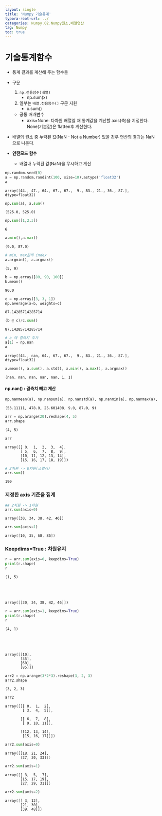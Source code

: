 ```yaml
---
layout: single
title: 'Numpy 기술통계'
typora-root-url: ../
categories: Numpy.02.Numpy원소,배열연산
tag: Numpy
toc: true
---
```


# 기술통계함수

- 통계 결과를 계산해 주는 함수들

- 구문
    1. `np.전용함수(배열)`
        - np.sum(x)
    2. 일부는 `배열.전용함수()` 구문 지원
        - x.sum()
    - 공통 매개변수
        - axis=None: 다차원 배열일 때 통계값을 계산할 axis(축)을 지정한다. None(기본값)은 flatten후 계산한다.
    
- 배열의 원소 중 누락된 값(NaN - Not a Number) 있을 경우 연산의 결과는 NaN으로 나온다.        

- **안전모드 함수**
    - 배열내 누락된 값(NaN)을 무시하고 계산


```python
np.random.seed(0)
a = np.random.randint(100, size=10).astype('float32')
a
```




    array([44., 47., 64., 67., 67.,  9., 83., 21., 36., 87.], dtype=float32)




```python
np.sum(a), a.sum()
```




    (525.0, 525.0)




```python
np.sum([1,2,3])
```




    6




```python
a.min(),a.max()
```




    (9.0, 87.0)




```python
# min, max값의 index
a.argmin(), a.argmax()
```




    (5, 9)




```python
b = np.array([80, 90, 100])
b.mean()
```




    90.0




```python
c = np.array([3, 3, 1])
np.average(a=b, weights=c)
```




    87.14285714285714




```python
(b @ c)/c.sum()
```




    87.14285714285714




```python
# a 에 결측치 추가
a[1] = np.nan
a
```




    array([44., nan, 64., 67., 67.,  9., 83., 21., 36., 87.], dtype=float32)




```python
a.mean(), a.sum(), a.std(), a.min(), a.max(), a.argmax()
```




    (nan, nan, nan, nan, nan, 1, 1)



#### np.nan() : 결측치 빼고 계산


```python
np.nanmean(a), np.nansum(a), np.nanstd(a), np.nanmin(a), np.nanmax(a), np.nanargmax(a)
```




    (53.11111, 478.0, 25.601408, 9.0, 87.0, 9)




```python
arr = np.arange(20).reshape(4, 5)
arr.shape
```




    (4, 5)




```python
arr
```




    array([[ 0,  1,  2,  3,  4],
           [ 5,  6,  7,  8,  9],
           [10, 11, 12, 13, 14],
           [15, 16, 17, 18, 19]])




```python
# 2차원 -> 0차원(스칼라)
arr.sum()
```




    190



### 지정한 axis 기준을 집계


```python
## 2차원 -> 1차원
arr.sum(axis=0)
```




    array([30, 34, 38, 42, 46])




```python
arr.sum(axis=1)
```




    array([10, 35, 60, 85])



### Keepdims=True : 차원유지


```python
r = arr.sum(axis=0, keepdims=True)
print(r.shape)
r
```

    (1, 5)





    array([[30, 34, 38, 42, 46]])




```python
r = arr.sum(axis=1, keepdims=True)
print(r.shape)
r
```

    (4, 1)





    array([[10],
           [35],
           [60],
           [85]])




```python
arr2 = np.arange(3*2*3).reshape(3, 2, 3)
arr2.shape
```




    (3, 2, 3)




```python
arr2
```




    array([[[ 0,  1,  2],
            [ 3,  4,  5]],
    
           [[ 6,  7,  8],
            [ 9, 10, 11]],
    
           [[12, 13, 14],
            [15, 16, 17]]])




```python
arr2.sum(axis=0)
```




    array([[18, 21, 24],
           [27, 30, 33]])




```python
arr2.sum(axis=1)
```




    array([[ 3,  5,  7],
           [15, 17, 19],
           [27, 29, 31]])




```python
arr2.sum(axis=2)
```




    array([[ 3, 12],
           [21, 30],
           [39, 48]])


